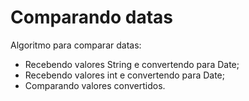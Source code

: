 ﻿

# [](https://github.com/ValchanOficial/comparar-datas)Comparando datas

Algoritmo para comparar datas:

- Recebendo valores String e convertendo para Date;
- Recebendo valores int e convertendo para Date;
- Comparando valores convertidos.

